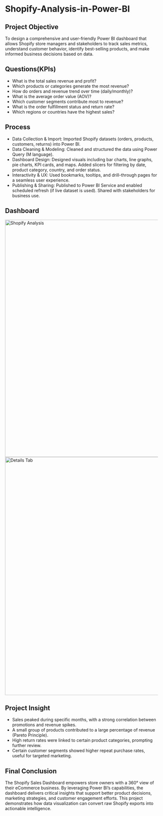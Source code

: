 # Shopify-Analysis-in-Power-BI

## Project Objective
To design a comprehensive and user-friendly Power BI dashboard that allows Shopify store managers and stakeholders to track sales metrics, understand customer behavior, identify best-selling products, and make informed business decisions based on data.

## Questions(KPIs)

- What is the total sales revenue and profit?
- Which products or categories generate the most revenue?
- How do orders and revenue trend over time (daily/monthly)?
- What is the average order value (AOV)?
- Which customer segments contribute most to revenue?
- What is the order fulfillment status and return rate?
- Which regions or countries have the highest sales?

## Process 
- Data Collection & Import: Imported Shopify datasets (orders, products, customers, returns) into Power BI.
- Data Cleaning & Modeling: Cleaned and structured the data using Power Query (M language).
- Dashboard Design: Designed visuals including bar charts, line graphs, pie charts, KPI cards, and maps.
Added slicers for filtering by date, product category, country, and order status.
- Interactivity & UX: Used bookmarks, tooltips, and drill-through pages for a seamless user experience.
- Publishing & Sharing: Published to Power BI Service and enabled scheduled refresh (if live dataset is used).
Shared with stakeholders for business use.

## Dashboard
<img width="1330" height="782" alt="Shopify Analysis" src="https://github.com/user-attachments/assets/bb0178cf-6ead-4028-9802-c903c23bc169" />
<img width="1332" height="785" alt="Details Tab" src="https://github.com/user-attachments/assets/0aab60c9-48b0-45f1-b711-97aa881f9907" />

## Project Insight
- Sales peaked during specific months, with a strong correlation between promotions and revenue spikes.
- A small group of products contributed to a large percentage of revenue (Pareto Principle).
- High return rates were linked to certain product categories, prompting further review.
- Certain customer segments showed higher repeat purchase rates, useful for targeted marketing.

## Final Conclusion
The Shopify Sales Dashboard empowers store owners with a 360° view of their eCommerce business. By leveraging Power BI’s capabilities, the dashboard delivers critical insights that support better product decisions, marketing strategies, and customer engagement efforts. This project demonstrates how data visualization can convert raw Shopify exports into actionable intelligence.
